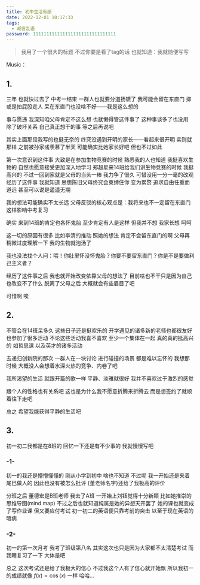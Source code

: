 ```yaml
---
title: 初中生活有感
date: 2022-12-01 10:17:33
tags:
  - 胡言乱语
password: 1111111111111111111111111111111
---
```


> 我用了一个很大的标题 不过你要是看了tag的话 也就知道：我就随便写写

Music：

<meting-js
 id="1368450369"
 server="netease"
 type="song"
 theme="#C20C0C">
</meting-js>

## 1.

三年 也就快过去了 中考一结束 一群人也就要分道扬镳了 我可能会留在东直门 抑或是拍屁股走人 呆在东直门也没啥不好——我是这么想的

事与愿违 我深知咱父母肯定不这么想 也就懒得管这件事了 这种事谈多了也没用 除了破坏关系 自己真正想干的事 等之后再说吧

其实上面那段我写的也挺无奈的 终究没遇到开明的家长——看起来很开明 实则就那样 之前被孙家彧羡慕了半天 可能确实比她家长好吧 但也不过如此

第一次意识到这件事 大致是在参加生物竞赛的时候 熟悉我的人也知道 我挺喜欢生物的 自然也愿意接受更加深入地学习 郑超星来14班给我们讲生物竞赛的时候 我挺高兴的 不过一回到家就是父母的当头一棒 我力争了很久 可惜没用一分一毫的改观 经历了这件事 我就知道 思想陈旧父母终究会束缚住你 变为累赘 追求自由任重而道远 甚至可以说是遥遥无期

我的想法可能确实不太长远 父母反驳的核心观点是：我将来也不一定留在东直门 这样影响中考复习

确实 来到14班的肯定也各怀鬼胎 至少肯定有人是这样 但我并不想 我家长想 呵呵

这一切的原因有很多 比如李清的推动 照她的想法 肯定不会留东直门的啊 父母再稍微过度理解一下 我的生物就泡汤了

我也没法找个人问：喂！你肚里怀没怀鬼胎？你要不要留东直门？你是不是要做利己主义者？

经历了这件事之后 我也就开始改变依靠父母的想法了 目前啥也不干只是因为自己也改变不了什么 脱离了父母之后 大概就会有些眉目了吧

可惜啊 唉

## 2.

不管会在14班呆多久 这些日子还是挺欢乐的 开学遇见的诸多新的老师也都很友好 也参加了很多活动 不论这些活动我喜不喜欢 至少一个集体在一起 真的真的挺高兴的 如哲思课 以及英才的诸多活动

去递归创新院的那次 一群人在一块讨论 进行碰撞的场景 都是难以忘怀的 我想那时候 大概没人会想着水深火热的竞争、内卷了吧

我所渴望的生活 就跟开篇的歌一样 平静、淡雅就很好 我并不喜欢过于激烈的感觉 

跟个人的性格也有关系吧 这也是为什么我不愿意折腾来折腾去 而是想签约了就顺着往下走吧

总之 希望我能获得平静的生活吧

## 3.

初一初二我都是在8班的 回忆一下还是有不少事的 我就慢慢写吧

### -1-

初一的我还是懵懵懂懂的 刚从小学到初中 啥也不知道 不过呢 我一开始还是夹着尾巴做人的 因此也没有被怎么批评 {董老师名字}还给了我极高的评价

分班之后 董德宏是B班老师 我去了A班 一开始上刘钰觉得十分新颖 比如她推崇的思维导图(mind map) 不过之后也就知道纯属是她的异想天开罢了 她的课也就变成了写作业课 但又要应付考试 初一初二的英语便只靠考前的突击 以至于现在英语的暗病

### -2-

初一的第一次月考 我考了班级第八名 其实这次也只是因为大家都不太清楚考试 而我瞎复习了一下 大体是吧

总之 这次考试还是给了我极大的信心 不过我这个人有了信心就开始飘 所以我初一的成绩就像 $f(x)=\cos(x)$ 一样 哈哈...

